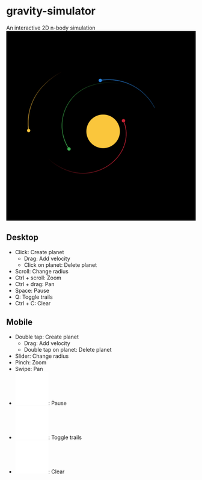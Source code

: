 # gravity-simulator
An interactive 2D n-body simulation
![Preview](/preview.gif)

## Desktop
* Click: Create planet
  * Drag: Add velocity
  * Click on planet: Delete planet
* Scroll: Change radius
* Ctrl + scroll: Zoom
* Ctrl + drag: Pan
* Space: Pause
* Q: Toggle trails
* Ctrl + C: Clear

## Mobile
* Double tap: Create planet
  * Drag: Add velocity
  * Double tap on planet: Delete planet
* Slider: Change radius
* Pinch: Zoom
* Swipe: Pan
* ![Pause button](/icons/pause.svg): Pause
* ![Trails button](/icons/trails-off.svg): Toggle trails
* ![Clear button](/icons/clear.svg): Clear
